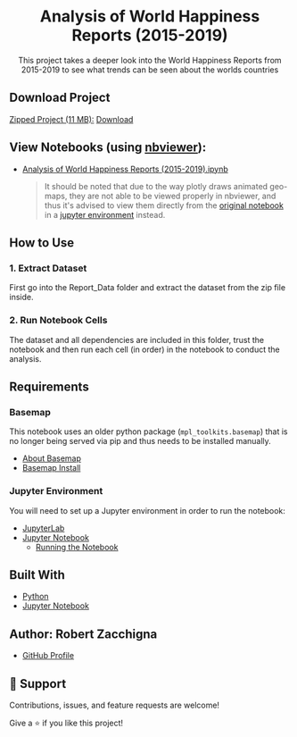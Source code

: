<h1 align="center">Analysis of World Happiness Reports (2015-2019)</h1>

<p align="center">This project takes a deeper look into the World Happiness Reports from 
2015-2019 to see what trends can be seen about the worlds countries</p>


## Download Project

<ins>Zipped Project (11 MB):</ins> [Download](https://github.com/Robert-Zacchigna/Portfolio/raw/Zipped-Projects/Analysis%20of%20World%20Happiness%20Reports%20(2015-2019).zip)


## View Notebooks (using [nbviewer](https://nbviewer.jupyter.org/faq#what-is-nbviewer)):
* [Analysis of World Happiness Reports (2015-2019).ipynb](https://nbviewer.jupyter.org/github/Robert-Zacchigna/Portfolio/blob/main/Analysis%20of%20World%20Happiness%20Reports%20%282015-2019%29/Analysis%20of%20World%20Happiness%20Reports%20%282015-2019%29.ipynb)

  > It should be noted that due to the way plotly draws animated geo-maps, they are not able to be viewed properly 
  > in nbviewer, and thus it's advised to view them directly from the [original notebook](https://github.com/Robert-Zacchigna/Portfolio/blob/main/Analysis%20of%20World%20Happiness%20Reports%20(2015-2019)/Analysis%20of%20World%20Happiness%20Reports%20(2015-2019).ipynb) 
  > in a [jupyter environment](https://github.com/Robert-Zacchigna/Portfolio/tree/main/Analysis%20of%20World%20Happiness%20Reports%20(2015-2019)#jupyter-environment) instead.

## How to Use

### 1. Extract Dataset

First go into the Report_Data folder and extract the dataset from the zip file inside.

### 2. Run Notebook Cells

The dataset and all dependencies are included in this folder, trust the notebook 
and then run each cell (in order) in the notebook to conduct the analysis.


## Requirements

### Basemap

This notebook uses an older python package (`mpl_toolkits.basemap`) that is no longer being served via pip and thus 
needs to be installed manually.

* [About Basemap](https://matplotlib.org/basemap/users/intro.html)
* [Basemap Install](https://matplotlib.org/basemap/users/installing.html)

### Jupyter Environment

You will need to set up a Jupyter environment in order to run the notebook:

* [JupyterLab](https://jupyterlab.readthedocs.io/en/stable/getting_started/installation.html#pip)
* [Jupyter Notebook](https://jupyter.readthedocs.io/en/latest/install/notebook-classic.html#alternative-for-experienced-python-users-installing-jupyter-with-pip)
    * [Running the Notebook](https://jupyter.readthedocs.io/en/latest/running.html#running)


## Built With

- [Python](https://www.python.org/downloads/)
- [Jupyter Notebook](https://jupyter.org/)


## Author: **Robert Zacchigna**

- [GitHub Profile](https://github.com/Robert-Zacchigna "Robert Zacchigna")

## 🤝 Support

Contributions, issues, and feature requests are welcome!

Give a ⭐ if you like this project!